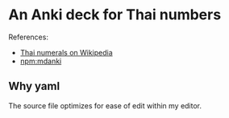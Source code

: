 # An Anki deck for Thai numbers

References:

- [Thai numerals on Wikipedia](https://en.wikipedia.org/wiki/Thai_numerals)
- [npm:mdanki](https://www.npmjs.com/package/mdanki)

## Why yaml

The source file optimizes for ease of edit within my editor.
